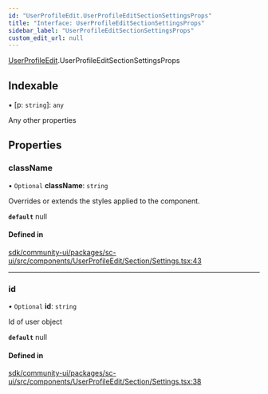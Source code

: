 ```yaml
---
id: "UserProfileEdit.UserProfileEditSectionSettingsProps"
title: "Interface: UserProfileEditSectionSettingsProps"
sidebar_label: "UserProfileEditSectionSettingsProps"
custom_edit_url: null
---
```


[UserProfileEdit](../modules/UserProfileEdit.md).UserProfileEditSectionSettingsProps

## Indexable

▪ [p: `string`]: `any`

Any other properties

## Properties

### className

• `Optional` **className**: `string`

Overrides or extends the styles applied to the component.

**`default`** null

#### Defined in

[sdk/community-ui/packages/sc-ui/src/components/UserProfileEdit/Section/Settings.tsx:43](https://github.com/selfcommunity/community-ui/blob/a7bfc2b/packages/sc-ui/src/components/UserProfileEdit/Section/Settings.tsx#L43)

___

### id

• `Optional` **id**: `string`

Id of user object

**`default`** null

#### Defined in

[sdk/community-ui/packages/sc-ui/src/components/UserProfileEdit/Section/Settings.tsx:38](https://github.com/selfcommunity/community-ui/blob/a7bfc2b/packages/sc-ui/src/components/UserProfileEdit/Section/Settings.tsx#L38)
